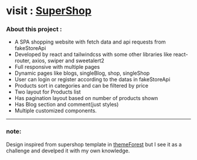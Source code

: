 # visit : [SuperShop](https://ali-hkh.github.io/SuperShop-react-tailwind-fakeApi/)

### About this project : 
- A SPA shopping website with fetch data and api requests from fakeStoreApi
- Developed by react and tailwindcss with some other libraries like react-router, axios, swiper and sweetalert2
- Full responsive with multiple pages
- Dynamic pages like blogs, singleBlog, shop, singleShop
- User can login or register according to the datas in fakeStoreApi
- Products sort in categories and can be filtered by price
- Two layout for Products list
- Has pagination layout based on number of products shown
- Has Blog section and comment(just styles)
- Multiple customized components.
************************
### note:
Design inspired from supershop template in [themeForest](https://themeforest.net/) but I see it as a challenge and develped it with my own knowledge.
